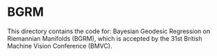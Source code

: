 # BGRM

This directory contains the code for: Bayesian Geodesic Regression on Riemannian Manifolds (BGRM), which is accepted by the 31st British Machine Vision Conference (BMVC).

